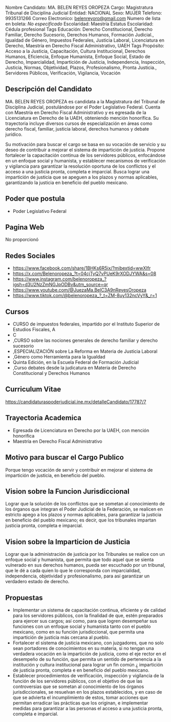 Nombre Candidato: MA. BELEN REYES OROPEZA
Cargo: Magistratura Tribunal de Disciplina Judicial
Entidad: NACIONAL
Sexo: MUJER
Telefono: 9935131266
Correo Electronico: belenreyoro@gmail.com
Numero de lista en boleta: *No especificado*
Escolaridad: Maestría
Estatus Escolaridad: Cédula profesional
Tags Educación: Derecho Constitucional, Derecho Familiar, Derecho Sucesorio, Derechos Humanos, Formación Judicial., Igualdad de Género, Impuestos Federales, Justicia Laboral, Licenciatura en Derecho, Maestría en Derecho Fiscal Administrativo, UAEH
Tags Propósito: Acceso a la Justicia, Capacitación, Cultura Institucional, Derechos Humanos, Eficiencia, Enfoque Humanista, Enfoque Social, Estado de Derecho, Imparcialidad, Impartición de Justicia, Independencia, Inspección, Justicia, Normas, Objetividad, Plazos, Profesionalismo, Pronta Justicia., Servidores Públicos, Verificación, Vigilancia, Vocación


## Descripción del Candidato 

MA. BELEN REYES OROPEZA es candidata a la Magistratura del Tribunal de Disciplina Judicial, postulándose por el Poder Legislativo Federal. Cuenta con Maestría en Derecho Fiscal Administrativo y es egresada de la Licenciatura en Derecho de la UAEH, obteniendo mención honorífica. Su trayectoria incluye diversos cursos de especialización en áreas como derecho fiscal, familiar, justicia laboral, derechos humanos y debate jurídico.

Su motivación para buscar el cargo se basa en su vocación de servicio y su deseo de contribuir a mejorar el sistema de impartición de justicia. Propone fortalecer la capacitación continua de los servidores públicos, enfocándose en un enfoque social y humanista, y establecer mecanismos de verificación y vigilancia para garantizar la resolución oportuna de los conflictos y el acceso a una justicia pronta, completa e imparcial. Busca lograr una impartición de justicia que se apeguen a los plazos y normas aplicables, garantizando la justicia en beneficio del pueblo mexicano.


## Poder que postula

- Poder Legislativo Federal


## Pagina Web

No proporcionó


## Redes Sociales

- https://www.facebook.com/share/1BHKs6R5ix/?mibextid=wwXIfr
- https://x.com/Belenoropeza_?t=04cjTyQ7vPUeK9rXODJYWA&s=08
- https://www.instagram.com/belenoropeza_?igsh=d3U2NzZmNGJpODBv&utm_source=qr
- https://www.youtube.com/@JuezaMa.BelC3A9nReyesOropeza
- https://www.tiktok.com/@belenoropeza_?_t=ZM-8uy132ncVyY&_r=1


## Cursos

- CURSO de impuestos federales, impartido por el Instituto Superior de Estudios Fiscales, A
- C
- ,CURSO sobre las nociones generales de derecho familiar y derecho sucesorio
- ,ESPECIALIZACIÓN sobre La Reforma en Materia de Justicia Laboral
- ,Género como Herramienta para la Igualdad
- Quinta Edición, en la Escuela Federal de Formación Judicial
- ,Curso debates desde la judicatura en Materia de Derecho Constitucional y Derechos Humanos


## Curriculum Vitae

https://candidaturaspoderjudicial.ine.mx/detalleCandidato/17787/7


## Trayectoria Academica

- Egresada de Licenciatura en Derecho por la UAEH, con mención honorifica
- Maestría en Derecho Fiscal Administrativo


## Motivo para buscar el Cargo Publico

Porque tengo vocación de servir y contribuir en mejorar el sistema de impartición de justicia, en beneficio del pueblo.


## Vision sobre la Funcion Jurisdiccional

Lograr que la solución de los conflictos que se sometan al conocimiento de los órganos que integran el Poder Judicial de la Federación, se realicen en estricto apego a los plazos y normas aplicables, para garantizar la justicia en beneficio del pueblo mexicano; es decir, que los tribunales impartan justicia pronta, completa e imparcial.


## Vision sobre la Imparticion de Justicia

Lograr que la administración de justicia por los Tribunales se realice con un enfoque social y humanista, que permita que todo aquel que se sienta vulnerado en sus derechos humanos, pueda ser escuchado por un tribunal, que le dé a cada quien lo que le corresponda con imparcialidad, independencia, objetividad y profesionalismo, para así garantizar un verdadero estado de derecho.


## Propuestas

- Implementar un sistema de capacitación continua, eficiente y de calidad para los servidores públicos, con la finalidad de que, estén preparados para ejercer sus cargos; así como, para que logren desempeñar sus funciones con un enfoque social y humanista tanto con el pueblo mexicano, como en su función jurisdiccional, que permita una impartición de justicia más cercana al pueblo.
- Fortalecer el sistema de justicia mexicano, con juzgadores, que no solo sean portadores de conocimientos en su materia, si no tengan una verdadera vocación en la impartición de justicia, como el eje rector en el desempeño de su función, que permita un sentido de pertenencia a la institución y cultura institucional para lograr un fin común ¿ impartición de justicia pronta, completa e en beneficio del pueblo mexicano.
- Establecer procedimientos de verificación, inspección y vigilancia de la función de los servidores públicos, con el objetivo de que las controversias que se sometan al conocimiento de los órganos jurisdiccionales, se resuelvan en los plazos establecidos, y en caso de que se advierta el incumplimiento de estos, tomar acciones que permitan erradicar las prácticas que los originan, e implementar medidas para garantizar a las personas el acceso a una justicia pronta, completa e imparcial.

